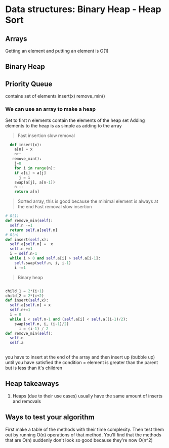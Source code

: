 # Data structures: Binary Heap - Heap Sort



## Arrays

Getting an element and putting an element is O(1)


## Binary Heap

## Priority Queue

contains set of elements
insert(x)
remove_min()


### We can use an array to make a heap

Set to first n elements contain the elements of the heap set
Adding elements to the heap is as simple as adding to the array


> Fast insertion slow removal 
```python
  def insert(x):
    a[n] = x
    n++
   remove_min():
    j=0
    for i in range(n):
    if a[i] < a[j]
      j = i
    swap(a[j], a[n-1])
    n --
    return a[n]
```


> Sorted array, this is good because the minimal element is always at the end
> Fast removal slow insertion 

```python
# O(1)
def remove_min(self):
  self.n -=1
  return self.a[self.n]
# O(n)
def insert(self,x):
  self.a[self.n] =  x
  self.n +=1
  i = self.n-1
  while i > 0 and self.a[i] > self.a[i-1]:
    self.swap(self.n, i, i-1)
    i -=1
```

> Binary heap
```python

child_1 = 2*(i+1) 
child_2 = 2*(i+2)
def insert(self,x):
  self.a[self.n] = x
  self.n+=1
  i = 0
  while i < self.n-1 and (self.a[i] < self.a[(i-1)/2):
    swap(self.n, i, (i-1)/2)
      i = (i-1) / 2
def remove_min(self):
  self.n
  self.a
  

```

you have to insert at the end of the array and then insert up (bubble up) until you have satisfied the condition = element is greater than the parent but is less than it's children
## Heap takeaways

1. Heaps (due to their use cases) usually have the same amount of inserts and removals


## Ways to test your algorithm

First make a table of the methods with their time complexity. Then test them out by running O(n) operations of that method. You'll find that the methods that are O(n) suddenly don't look so good because they're now O(n^2)



